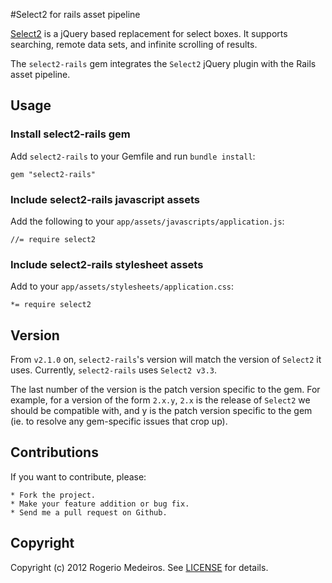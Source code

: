 #Select2 for rails asset pipeline

[Select2](https://github.com/ivaynberg/select2) is a jQuery based replacement for select boxes. It supports searching, remote data sets, and infinite scrolling of results.


The `select2-rails` gem integrates the `Select2` jQuery plugin with the Rails asset pipeline.

## Usage

### Install select2-rails gem

Add `select2-rails` to your Gemfile and run `bundle install`:

	gem "select2-rails"

### Include select2-rails javascript assets

Add the following to your `app/assets/javascripts/application.js`:

	//= require select2

### Include select2-rails stylesheet assets

Add to your `app/assets/stylesheets/application.css`:

	*= require select2

## Version
From `v2.1.0` on, `select2-rails`'s version will match the version of `Select2` it uses. Currently, `select2-rails` uses `Select2 v3.3`.

The last number of the version is the patch version specific to the gem. For example, for a version of the form `2.x.y`, `2.x` is the release of `Select2` we should be compatible with, and y is the patch version specific to the gem (ie. to resolve any gem-specific issues that crop up).

## Contributions

If you want to contribute, please:

	* Fork the project.
	* Make your feature addition or bug fix.
	* Send me a pull request on Github.

## Copyright

Copyright (c) 2012 Rogerio Medeiros. See [LICENSE](https://github.com/argerim/select2-rails/blob/master/LICENSE) for details.

